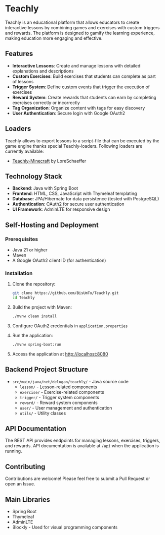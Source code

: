# Teachly

Teachly is an educational platform that allows educators to create interactive lessons by combining games and exercises with custom triggers and rewards. The platform is designed to gamify the learning experience, making education more engaging and effective.

## Features

- **Interactive Lessons**: Create and manage lessons with detailed explanations and descriptions
- **Custom Exercises**: Build exercises that students can complete as part of lessons
- **Trigger System**: Define custom events that trigger the execution of exercises
- **Reward System**: Create rewards that students can earn by completing exercises correctly or incorrectly
- **Tag Organization**: Organize content with tags for easy discovery
- **User Authentication**: Secure login with Google OAuth2

## Loaders
Teachly allows to export lessons to a script-file that can be executed by the game engine thanks special Teachly-loaders. Following loaders are currently available:
- [Teachly-Minecraft](https://github.com/LoreSchaeffer/Teachly-Minecraft) by LoreSchaeffer

## Technology Stack

- **Backend**: Java with Spring Boot
- **Frontend**: HTML, CSS, JavaScript with Thymeleaf templating
- **Database**: JPA/Hibernate for data persistence (tested with PostgreSQL)
- **Authentication**: OAuth2 for secure user authentication
- **UI Framework**: AdminLTE for responsive design

## Self-Hosting and Deployment

### Prerequisites

- Java 21 or higher
- Maven
- A Google OAuth2 client ID (for authentication)

### Installation

1. Clone the repository:
   ```bash
   git clone https://github.com/BisUmTo/Teachly.git
   cd Teachly
   ```
2. Build the project with Maven:
   
   ```bash
   ./mvnw clean install
    ```
3. Configure OAuth2 credentials in `application.properties`
4. Run the application:
   
   ```bash
   ./mvnw spring-boot:run
    ```
5. Access the application at [http://localhost:8080](http://localhost:8080)
## Backend Project Structure
- `src/main/java/net/delugan/teachly/` - Java source code
  - `lesson/` - Lesson-related components
  - `exercise/` - Exercise-related components
  - `trigger/` - Trigger system components
  - `reward/` - Reward system components
  - `user/` - User management and authentication
  - `utils/` - Utility classes

## API Documentation
The REST API provides endpoints for managing lessons, exercises, triggers, and rewards. API documentation is available at `/api` when the application is running.

## Contributing
Contributions are welcome! Please feel free to submit a Pull Request or open an Issue.

## Main Libraries
- Spring Boot
- Thymeleaf
- AdminLTE
- Blockly - Used for visual programming components